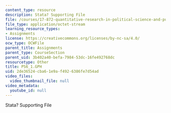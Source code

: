 ```yaml
---
content_type: resource
description: Stata? Supporting File
file: /courses/17-872-quantitative-research-in-political-science-and-public-policy-spring-2004/2de36524cba61e9af4926386fe7d54ad_PS6_1.GPH
file_type: application/octet-stream
learning_resource_types:
- Assignments
license: https://creativecommons.org/licenses/by-nc-sa/4.0/
ocw_type: OCWFile
parent_title: Assignments
parent_type: CourseSection
parent_uid: 3b402a40-befa-7984-53dc-16fe492768dc
resourcetype: Other
title: PS6_1.GPH
uid: 2de36524-cba6-1e9a-f492-6386fe7d54ad
video_files:
  video_thumbnail_file: null
video_metadata:
  youtube_id: null
---
```

Stata? Supporting File